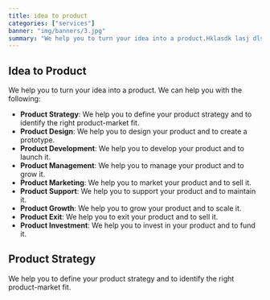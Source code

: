 ```yaml
---
title: idea to product
categories: ["services"]
banner: "img/banners/3.jpg"
summary: "We help you to turn your idea into a product.Hklasdk lasj dlsjdaj ajdl hahckjsac c sad ccs c sc sdcsd chlscl c csdccla oi09o erferkgvbn cvjvcz kjz svkj dvkj vkj v"
---
```


## Idea to Product

We help you to turn your idea into a product. We can help you with the following:

- **Product Strategy**: We help you to define your product strategy and to identify the right product-market fit.
- **Product Design**: We help you to design your product and to create a prototype.
- **Product Development**: We help you to develop your product and to launch it.
- **Product Management**: We help you to manage your product and to grow it.
- **Product Marketing**: We help you to market your product and to sell it.
- **Product Support**: We help you to support your product and to maintain it.
- **Product Growth**: We help you to grow your product and to scale it.
- **Product Exit**: We help you to exit your product and to sell it.
- **Product Investment**: We help you to invest in your product and to fund it.

## Product Strategy

We help you to define your product strategy and to identify the right product-market fit.
